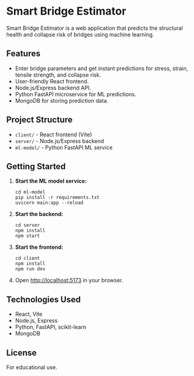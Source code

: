 # Smart Bridge Estimator

Smart Bridge Estimator is a web application that predicts the structural health and collapse risk of bridges using machine learning.

## Features

- Enter bridge parameters and get instant predictions for stress, strain, tensile strength, and collapse risk.
- User-friendly React frontend.
- Node.js/Express backend API.
- Python FastAPI microservice for ML predictions.
- MongoDB for storing prediction data.

## Project Structure

- `client/` - React frontend (Vite)
- `server/` - Node.js/Express backend
- `ml-model/` - Python FastAPI ML service

## Getting Started

1. **Start the ML model service:**
    ```
    cd ml-model
    pip install -r requirements.txt
    uvicorn main:app --reload
    ```

2. **Start the backend:**
    ```
    cd server
    npm install
    npm start
    ```

3. **Start the frontend:**
    ```
    cd client
    npm install
    npm run dev
    ```

4. Open [http://localhost:5173](http://localhost:5173) in your browser.

## Technologies Used

- React, Vite
- Node.js, Express
- Python, FastAPI, scikit-learn
- MongoDB

## License

For educational use.
